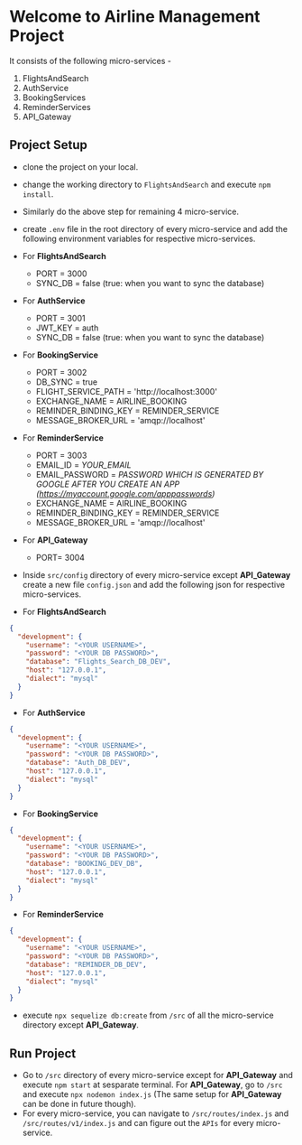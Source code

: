 # Welcome to Airline Management Project
It consists of the following micro-services - 
1. FlightsAndSearch
2. AuthService
3. BookingServices
4. ReminderServices
5. API_Gateway

## Project Setup
- clone the project on your local.
- change the working directory to `FlightsAndSearch` and execute `npm install`. 
- Similarly do the above step for remaining 4 micro-service. 
- create `.env` file in the root directory of every micro-service and add the following environment variables for respective micro-services.
- For **FlightsAndSearch** 
  - PORT = 3000
  - SYNC_DB = false (true: when you want to sync the database)
- For **AuthService**
  - PORT = 3001
  - JWT_KEY = auth
  - SYNC_DB = false (true: when you want to sync the database)
- For **BookingService**
  - PORT = 3002
  - DB_SYNC = true
  - FLIGHT_SERVICE_PATH = 'http://localhost:3000'
  - EXCHANGE_NAME = AIRLINE_BOOKING
  - REMINDER_BINDING_KEY = REMINDER_SERVICE
  - MESSAGE_BROKER_URL = 'amqp://localhost'
- For **ReminderService**
  - PORT = 3003
  - EMAIL_ID = *YOUR_EMAIL*
  - EMAIL_PASSWORD = *PASSWORD WHICH IS GENERATED BY GOOGLE AFTER YOU CREATE AN APP (https://myaccount.google.com/apppasswords)*
  - EXCHANGE_NAME = AIRLINE_BOOKING
  - REMINDER_BINDING_KEY = REMINDER_SERVICE
  - MESSAGE_BROKER_URL = 'amqp://localhost'
- For **API_Gateway**
  - PORT= 3004

- Inside `src/config` directory of every micro-service except **API_Gateway** create a new file `config.json` and add the following json for respective micro-services.
- For **FlightsAndSearch**
```json
{
  "development": {
    "username": "<YOUR USERNAME>",
    "password": "<YOUR DB PASSWORD>",
    "database": "Flights_Search_DB_DEV",
    "host": "127.0.0.1",
    "dialect": "mysql"
  }
}
```
- For **AuthService**
```json
{
  "development": {
    "username": "<YOUR USERNAME>",
    "password": "<YOUR DB PASSWORD>",
    "database": "Auth_DB_DEV",
    "host": "127.0.0.1",
    "dialect": "mysql"
  }
}
```
- For **BookingService**
```json
{
  "development": {
    "username": "<YOUR USERNAME>",
    "password": "<YOUR DB PASSWORD>",
    "database": "BOOKING_DEV_DB",
    "host": "127.0.0.1",
    "dialect": "mysql"
  }
}
```
- For **ReminderService**
```json
{
  "development": {
    "username": "<YOUR USERNAME>",
    "password": "<YOUR DB PASSWORD>",
    "database": "REMINDER_DB_DEV",
    "host": "127.0.0.1",
    "dialect": "mysql"
  }
}
```
- execute `npx sequelize db:create` from `/src` of all the micro-service directory except **API_Gateway**.

## Run Project
- Go to `/src` directory of every micro-service except for **API_Gateway** and execute `npm start` at sesparate terminal. For **API_Gateway**, go to `/src` and execute `npx nodemon index.js` (The same setup for **API_Gateway** can be done in future though).
- For every micro-service, you can navigate to `/src/routes/index.js` and `/src/routes/v1/index.js` and can figure out the `APIs` for every micro-service. 

